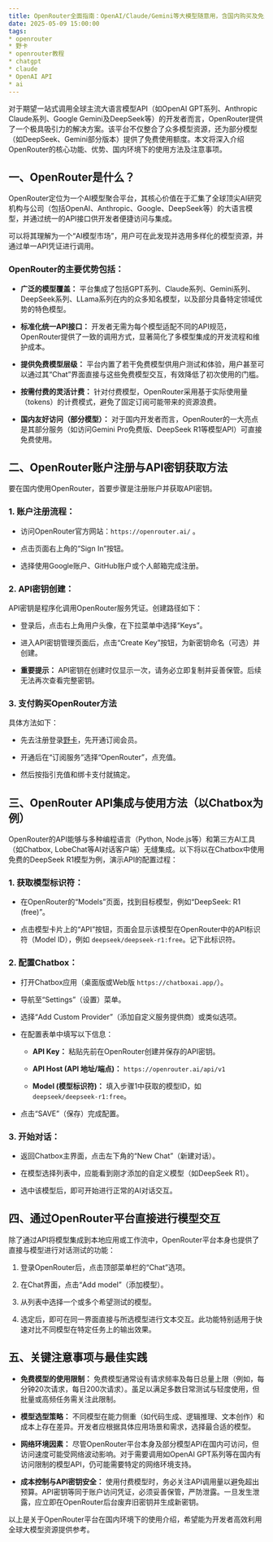 ```yaml
---
title: OpenRouter全面指南：OpenAI/Claude/Gemini等大模型随意用，含国内购买及免费使用教程
date: 2025-05-09 15:00:00
tags:
* openrouter
* 野卡
* openrouter教程
* chatgpt
* claude
* OpenAI API
* ai
---
```


对于期望一站式调用全球主流大语言模型API（如OpenAI GPT系列、Anthropic Claude系列、Google Gemini及DeepSeek等）的开发者而言，OpenRouter提供了一个极具吸引力的解决方案。该平台不仅整合了众多模型资源，还为部分模型（如DeepSeek、Gemini部分版本）提供了免费使用额度。本文将深入介绍OpenRouter的核心功能、优势、国内环境下的使用方法及注意事项。

## **一、OpenRouter是什么？**

OpenRouter定位为一个AI模型聚合平台，其核心价值在于汇集了全球顶尖AI研究机构与公司（包括OpenAI、Anthropic、Google、DeepSeek等）的大语言模型，并通过统一的API接口供开发者便捷访问与集成。

可以将其理解为一个“AI模型市场”，用户可在此发现并选用多样化的模型资源，并通过单一API凭证进行调用。

### **OpenRouter的主要优势包括：**

* **广泛的模型覆盖：** 平台集成了包括GPT系列、Claude系列、Gemini系列、DeepSeek系列、LLama系列在内的众多知名模型，以及部分具备特定领域优势的特色模型。

* **标准化统一API接口：** 开发者无需为每个模型适配不同的API规范，OpenRouter提供了一致的调用方式，显著简化了多模型集成的开发流程和维护成本。

* **提供免费模型层级：** 平台内置了若干免费模型供用户测试和体验，用户甚至可以通过其“Chat”界面直接与这些免费模型交互，有效降低了初次使用的门槛。

* **按需付费的灵活计费：** 针对付费模型，OpenRouter采用基于实际使用量（tokens）的计费模式，避免了固定订阅可能带来的资源浪费。

* **国内友好访问（部分模型）：** 对于国内开发者而言，OpenRouter的一大亮点是其部分服务（如访问Gemini Pro免费版、DeepSeek R1等模型API）可直接免费使用。



## **二、OpenRouter账户注册与API密钥获取方法**

要在国内使用OpenRouter，首要步骤是注册账户并获取API密钥。

### 1. **账户注册流程：**

* 访问OpenRouter官方网站：`https://openrouter.ai/`  。

* 点击页面右上角的“Sign In”按钮。

* 选择使用Google账户、GitHub账户或个人邮箱完成注册。


### 2. **API密钥创建：**

API密钥是程序化调用OpenRouter服务凭证。创建路径如下：

* 登录后，点击右上角用户头像，在下拉菜单中选择“Keys”。

* 进入API密钥管理页面后，点击“Create Key”按钮，为新密钥命名（可选）并创建。

* **重要提示：** API密钥在创建时仅显示一次，请务必立即复制并妥善保管。后续无法再次查看完整密钥。

### 3. 支付购买OpenRouter方法

具体方法如下：

* 先去注册登录[野卡](https://yeka.ai/i/D4X7JXA7)，先开通订阅会员。

* 开通后在“订阅服务”选择“OpenRouter”，点充值。

* 然后按指引充值和绑卡支付就搞定。



## **三、OpenRouter API集成与使用方法（以Chatbox为例）**

OpenRouter的API能够与多种编程语言（Python, Node.js等）和第三方AI工具（如Chatbox, LobeChat等AI对话客户端）无缝集成。以下将以在Chatbox中使用免费的DeepSeek R1模型为例，演示API的配置过程：

### 1. **获取模型标识符：**

* 在OpenRouter的“Models”页面，找到目标模型，例如“DeepSeek: R1 (free)”。

* 点击模型卡片上的“API”按钮，页面会显示该模型在OpenRouter中的API标识符（Model ID），例如 `deepseek/deepseek-r1:free`。记下此标识符。

### 2. **配置Chatbox：**

* 打开Chatbox应用（桌面版或Web版 `https://chatboxai.app/`）。

* 导航至“Settings”（设置）菜单。

* 选择“Add Custom Provider”（添加自定义服务提供商）或类似选项。

* 在配置表单中填写以下信息：

  * **API Key：** 粘贴先前在OpenRouter创建并保存的API密钥。

  * **API Host (API 地址/端点)：** `https://openrouter.ai/api/v1`

  * **Model (模型标识符)：** 填入步骤1中获取的模型ID，如 `deepseek/deepseek-r1:free`。

* 点击“SAVE”（保存）完成配置。

### 3. **开始对话：**

* 返回Chatbox主界面，点击左下角的“New Chat”（新建对话）。

* 在模型选择列表中，应能看到刚才添加的自定义模型（如DeepSeek R1）。

* 选中该模型后，即可开始进行正常的AI对话交互。




## **四、通过OpenRouter平台直接进行模型交互**

除了通过API将模型集成到本地应用或工作流中，OpenRouter平台本身也提供了直接与模型进行对话测试的功能：

1. 登录OpenRouter后，点击顶部菜单栏的“Chat”选项。

2. 在Chat界面，点击“Add model”（添加模型）。

3. 从列表中选择一个或多个希望测试的模型。

4. 选定后，即可在同一界面直接与所选模型进行文本交互。此功能特别适用于快速对比不同模型在特定任务上的输出效果。



## **五、关键注意事项与最佳实践**

* **免费模型的使用限制：** 免费模型通常设有请求频率及每日总量上限（例如，每分钟20次请求，每日200次请求）。虽足以满足多数日常测试与轻度使用，但批量或高频任务需关注此限制。

* **模型选型策略：** 不同模型在能力侧重（如代码生成、逻辑推理、文本创作）和成本上存在差异。开发者应根据具体应用场景和需求，选择最合适的模型。

* **网络环境因素：** 尽管OpenRouter平台本身及部分模型API在国内可访问，但访问速度可能受网络波动影响。对于需要调用如OpenAI GPT系列等在国内有访问限制的模型API，仍可能需要特定的网络环境支持。

* **成本控制与API密钥安全：** 使用付费模型时，务必关注API调用量以避免超出预算。API密钥等同于账户访问凭证，必须妥善保管，严防泄露。一旦发生泄露，应立即在OpenRouter后台废弃旧密钥并生成新密钥。

以上是关于OpenRouter平台在国内环境下的使用介绍，希望能为开发者高效利用全球大模型资源提供参考。
